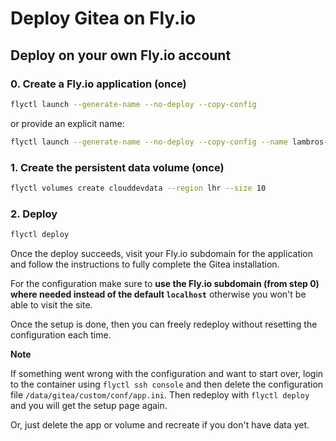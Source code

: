 # Deploy Gitea on Fly.io

## Deploy on your own Fly.io account

### 0. Create a Fly.io application (once)

```sh
flyctl launch --generate-name --no-deploy --copy-config
```

or provide an explicit name:

```sh
flyctl launch --generate-name --no-deploy --copy-config --name lambros-gitea
```

### 1. Create the persistent data volume (once)

```sh
flyctl volumes create clouddevdata --region lhr --size 10
```

### 2. Deploy

```sh
flyctl deploy
```

Once the deploy succeeds, visit your Fly.io subdomain for the application and follow the instructions to fully complete the Gitea installation.

For the configuration make sure to **use the Fly.io subdomain (from step 0) where needed instead of the default `localhost`** otherwise you won't be able to visit the site.

Once the setup is done, then you can freely redeploy without resetting the configuration each time.

**Note**

If something went wrong with the configuration and want to start over, login to the container using `flyctl ssh console` and then delete the configuration file `/data/gitea/custom/conf/app.ini`. Then redeploy with `flyctl deploy` and you will get the setup page again.

Or, just delete the app or volume and recreate if you don't have data yet.
